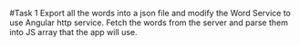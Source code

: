 #Task 1
Export all the words into a json file and modify the Word Service to use Angular http service. Fetch the words from the server and parse them into JS array that the app will use.
